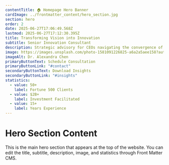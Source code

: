 ```yaml
---
contentTitle: 🏠 Homepage Hero Banner
cardImage: ../frontmatter_content/hero_section.jpg
section: hero
order: 2
date: 2025-06-27T17:06:49.568Z
lastmod: 2025-06-27T17:12:30.395Z
title: Transforming Vision into Innovation
subtitle: Senior Innovation Consultant
description: Strategic advisory for CEOs navigating the convergence of green technology, deep tech, and artificial intelligence. From market entry to investment strategy, I help leaders build sustainable competitive advantages.
image: https://images.unsplash.com/photo-1581091226825-a6a2a5aee158?auto=format&fit=crop&w=800&q=80
imageAlt: Dr. Alexandra Chen
primaryButtonText: Schedule Consultation
primaryButtonLink: "#contact"
secondaryButtonText: Download Insights
secondaryButtonLink: "#insights"
statistics:
  - value: 50+
    label: Fortune 500 Clients
  - value: $2B+
    label: Investment Facilitated
  - value: 15+
    label: Years Experience
---
```


# Hero Section Content

This is the main hero section that appears at the top of the website. You can edit the title, subtitle, description, image, and statistics through Front Matter CMS.
